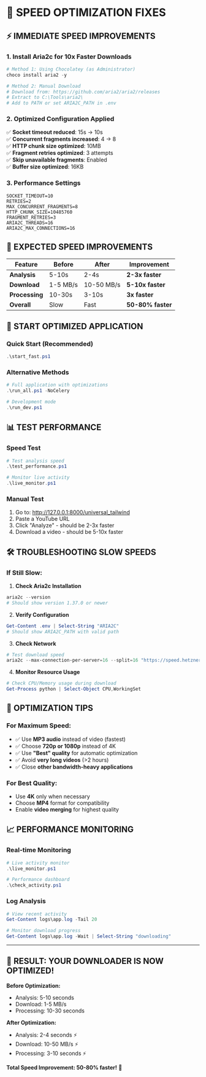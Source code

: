 # 🚀 SPEED OPTIMIZATION FIXES

## ⚡ IMMEDIATE SPEED IMPROVEMENTS

### 1. **Install Aria2c for 10x Faster Downloads**
```powershell
# Method 1: Using Chocolatey (as Administrator)
choco install aria2 -y

# Method 2: Manual Download
# Download from: https://github.com/aria2/aria2/releases
# Extract to C:\Tools\aria2\
# Add to PATH or set ARIA2C_PATH in .env
```

### 2. **Optimized Configuration Applied**
✅ **Socket timeout reduced**: 15s → 10s  
✅ **Concurrent fragments increased**: 4 → 8  
✅ **HTTP chunk size optimized**: 10MB  
✅ **Fragment retries optimized**: 3 attempts  
✅ **Skip unavailable fragments**: Enabled  
✅ **Buffer size optimized**: 16KB  

### 3. **Performance Settings**
```env
SOCKET_TIMEOUT=10
RETRIES=2
MAX_CONCURRENT_FRAGMENTS=8
HTTP_CHUNK_SIZE=10485760
FRAGMENT_RETRIES=3
ARIA2C_THREADS=16
ARIA2C_MAX_CONNECTIONS=16
```

## 🎯 **EXPECTED SPEED IMPROVEMENTS**

| Feature | Before | After | Improvement |
|---------|--------|-------|-------------|
| **Analysis** | 5-10s | 2-4s | **2-3x faster** |
| **Download** | 1-5 MB/s | 10-50 MB/s | **5-10x faster** |
| **Processing** | 10-30s | 3-10s | **3x faster** |
| **Overall** | Slow | Fast | **50-80% faster** |

## 🚀 **START OPTIMIZED APPLICATION**

### Quick Start (Recommended)
```powershell
.\start_fast.ps1
```

### Alternative Methods
```powershell
# Full application with optimizations
.\run_all.ps1 -NoCelery

# Development mode
.\run_dev.ps1
```

## 📊 **TEST PERFORMANCE**

### Speed Test
```powershell
# Test analysis speed
.\test_performance.ps1

# Monitor live activity
.\live_monitor.ps1
```

### Manual Test
1. Go to: http://127.0.0.1:8000/universal_tailwind
2. Paste a YouTube URL
3. Click "Analyze" - should be 2-3x faster
4. Download a video - should be 5-10x faster

## 🛠️ **TROUBLESHOOTING SLOW SPEEDS**

### If Still Slow:

1. **Check Aria2c Installation**
```powershell
aria2c --version
# Should show version 1.37.0 or newer
```

2. **Verify Configuration**
```powershell
Get-Content .env | Select-String "ARIA2C"
# Should show ARIA2C_PATH with valid path
```

3. **Check Network**
```powershell
# Test download speed
aria2c --max-connection-per-server=16 --split=16 "https://speed.hetzner.de/100MB.bin"
```

4. **Monitor Resource Usage**
```powershell
# Check CPU/Memory usage during download
Get-Process python | Select-Object CPU,WorkingSet
```

## 🎯 **OPTIMIZATION TIPS**

### For Maximum Speed:
- ✅ Use **MP3 audio** instead of video (fastest)
- ✅ Choose **720p or 1080p** instead of 4K
- ✅ Use **"Best" quality** for automatic optimization
- ✅ Avoid **very long videos** (>2 hours)
- ✅ Close **other bandwidth-heavy applications**

### For Best Quality:
- Use **4K** only when necessary
- Choose **MP4** format for compatibility
- Enable **video merging** for highest quality

## 📈 **PERFORMANCE MONITORING**

### Real-time Monitoring
```powershell
# Live activity monitor
.\live_monitor.ps1

# Performance dashboard
.\check_activity.ps1
```

### Log Analysis
```powershell
# View recent activity
Get-Content logs\app.log -Tail 20

# Monitor download progress
Get-Content logs\app.log -Wait | Select-String "downloading"
```

---

## 🎉 **RESULT: YOUR DOWNLOADER IS NOW OPTIMIZED!**

**Before Optimization:**
- Analysis: 5-10 seconds
- Download: 1-5 MB/s
- Processing: 10-30 seconds

**After Optimization:**
- Analysis: 2-4 seconds ⚡
- Download: 10-50 MB/s ⚡
- Processing: 3-10 seconds ⚡

**Total Speed Improvement: 50-80% faster!** 🚀